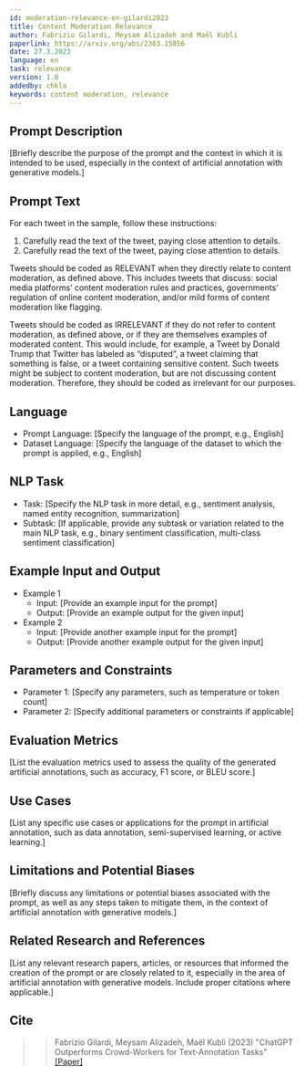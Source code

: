 ```yaml
---
id: moderation-relevance-en-gilardi2023
title: Content Moderation Relevance
author: Fabrizio Gilardi, Meysam Alizadeh and Maël Kubli
paperlink: https://arxiv.org/abs/2303.15056 
date: 27.3.2023
language: en
task: relevance
version: 1.0
addedby: chkla
keywords: content moderation, relevance
---
```


## Prompt Description

[Briefly describe the purpose of the prompt and the context in which it is intended to be used, especially in the context of artificial annotation with generative models.]

## Prompt Text
For each tweet in the sample, follow these instructions:
1. Carefully read the text of the tweet, paying close attention to details.
2. Carefully read the text of the tweet, paying close attention to details.

Tweets should be coded as RELEVANT when they directly relate to content moderation, as defined above. This includes tweets that discuss: social media platforms’ content moderation rules and practices, governments’ regulation of online content moderation, and/or mild forms of content moderation like flagging.

Tweets should be coded as IRRELEVANT if they do not refer to content moderation, as defined above, or if they are themselves examples of moderated content. This would include, for example, a Tweet by Donald Trump that Twitter has labeled as “disputed”, a tweet claiming that something is false, or a tweet containing sensitive content. Such tweets might be subject to content moderation, but are not discussing content moderation. Therefore, they should be coded as irrelevant for our purposes.

## Language

- Prompt Language: [Specify the language of the prompt, e.g., English]
- Dataset Language: [Specify the language of the dataset to which the prompt is applied, e.g., English]

## NLP Task

- Task: [Specify the NLP task in more detail, e.g., sentiment analysis, named entity recognition, summarization]
- Subtask: [If applicable, provide any subtask or variation related to the main NLP task, e.g., binary sentiment classification, multi-class sentiment classification]

## Example Input and Output

- Example 1
  - Input: [Provide an example input for the prompt]
  - Output: [Provide an example output for the given input]
- Example 2
  - Input: [Provide another example input for the prompt]
  - Output: [Provide another example output for the given input]

## Parameters and Constraints

- Parameter 1: [Specify any parameters, such as temperature or token count]
- Parameter 2: [Specify additional parameters or constraints if applicable]

## Evaluation Metrics

[List the evaluation metrics used to assess the quality of the generated artificial annotations, such as accuracy, F1 score, or BLEU score.]

## Use Cases

[List any specific use cases or applications for the prompt in artificial annotation, such as data annotation, semi-supervised learning, or active learning.]

## Limitations and Potential Biases

[Briefly discuss any limitations or potential biases associated with the prompt, as well as any steps taken to mitigate them, in the context of artificial annotation with generative models.]

## Related Research and References

[List any relevant research papers, articles, or resources that informed the creation of the prompt or are closely related to it, especially in the area of artificial annotation with generative models. Include proper citations where applicable.]

## Cite

>> Fabrizio Gilardi, Meysam Alizadeh, Maël Kubli (2023) "ChatGPT Outperforms Crowd-Workers for Text-Annotation Tasks" [[Paper]](https://arxiv.org/abs/2303.15056)
